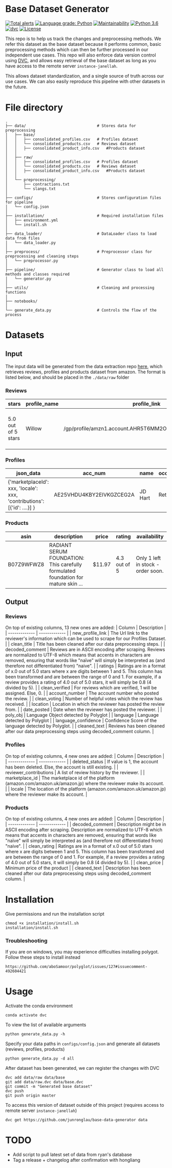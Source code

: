 # Base Dataset Generator 
[![Total alerts](https://img.shields.io/lgtm/alerts/g/junronglau/base-data-generator.svg?logo=lgtm&logoWidth=18)](https://lgtm.com/projects/g/junronglau/base-data-generator/alerts/)
[![Language grade: Python](https://img.shields.io/lgtm/grade/python/g/junronglau/base-data-generator.svg?logo=lgtm&logoWidth=18)](https://lgtm.com/projects/g/junronglau/base-data-generator/context:python)
[![Maintainability](https://api.codeclimate.com/v1/badges/8df17fa0a4b46ef798de/maintainability)](https://codeclimate.com/github/junronglau/base-data-generator/maintainability) 
[![Python 3.6](https://img.shields.io/badge/python-3.8-blue.svg)](https://www.python.org/downloads/release/python-380/) [![dvc](https://camo.githubusercontent.com/6447c3e192a6a3cb9f9fd54c6af3cfc498494dc95753a9a587a520299483d935/68747470733a2f2f736e617063726166742e696f2f2f6476632f62616467652e737667)](https://snapcraft.io/dvc) [![License](https://img.shields.io/badge/License-Apache%202.0-blue.svg)](https://opensource.org/licenses/Apache-2.0)

This repo is to help us track the changes and preprocessing methods.
We refer this dataset as the base dataset because it performs common, basic preprocessing methods which can then be further
processed in our independent use cases. This repo will also enforce data version control using [DVC](https://github.com/iterative/dvc), 
and allows easy retrieval of the base dataset as long as you have access to the remote server `instance-janellah`.

This allows dataset standardization, and a single source of truth across our use cases. We can also easily reproduce 
this pipeline with other datasets in the future.


# File directory

```
.
├── data/                               # Stores data for preprocessing
│   ├── base/   
│   │   ├── consolidated_profiles.csv   # Profiles dataset
│   │   └── consolidated_products.csv   # Reviews dataset
│   │   ├── consolidated_product_info.csv   #Products dataset
│   │
│   ├── raw/
│   │   ├── consolidated_profiles.csv   # Profiles dataset
│   │   └── consolidated_products.csv   # Reviews dataset
│   │   ├── consolidated_product_info.csv   #Products dataset
│   │
│   └── preprocessing/
│       ├── contractions.txt
│       └── slangs.txt
│
├── configs/                            # Stores configuration files for pipeline 
│   └── config.json
│
├── installation/                       # Required installation files 
│   ├── environment.yml  
│   └── install.sh
│
├── data_loader/                        # DataLoader class to load data from files
│   └── data_loader.py
│
├── preprocess/                         # Preprocessor class for preprocessing and cleaning steps
│   └── preprocessor.py
│
├── pipeline/                           # Generator class to load all methods and classes required 
│   └── generator.py
│
├── utils/                              # Cleaning and processing functions
│
├── notebooks/     
│
└── generate_data.py                    # Controls the flow of the process
```

# Datasets

## Input
The input data will be generated from the data extraction repo [here](https://github.com/fatberryz/FYP_UC1), which retrieves reviews, profiles and products dataset from amazon. 
The format is listed below, and should be placed in the `./data/raw` folder

### Reviews

| stars              | profile_name | profile_link                                           | profile_image                                                                                | title          | date                                               | style           | verified          | comment                                                  | voting                        | review_images | ASIN       |
|--------------------|--------------|--------------------------------------------------------|----------------------------------------------------------------------------------------------|----------------|----------------------------------------------------|-----------------|-------------------|----------------------------------------------------------|-------------------------------|---------------|------------|
| 5.0 out of 5 stars | Willow       | /gp/profile/amzn1.account.AHR5T6MM2O3EPWKQS2TBOVXBXLQA | https://images-na.ssl-images-amazon.com/images/S/amazon-avatars-global/e783dd3d-..-SX48_.jpg | Love love love | Reviewed in the United States on December 11, 2019 | Size: 1.7 Ounce | Verified Purchase | Love, love, love this moisturizer! As a woman who has... | One person found this helpful | 0             | B01M09QQI0 |

### Profiles

| json_data                                                               | acc_num                  | name    | occupation | location | description                | badges | ranking |
|-------------------------------------------------------------------------|--------------------------|---------|------------|----------|----------------------------|--------|---------|
| {'marketplaceId': xxx, 'locale': xxx, 'contributions': [{'id': ....}] } | AE25VHDU4KBY2EIVKGZCEG2A | JD Hart | Retired    | USA      | fitness instructor, writer | null   | 887548  |

### Products

| asin                                                               | description                  | price    | rating | availability |
|----------|---------------------------------------------------------------------------------------|---------|------------|-----------------|
| B07Z9WFWZ8 | RADIANT SERUM FOUNDATION: This carefully formulated foundation for mature skin ... | $11.97 | 4.3 out of 5    | Only 1 left in stock - order soon.      |


## Output

### Reviews
On top of existing columns, 13 new ones are added:
| Column  | Description |
| ------------- | ------------- |
| new_profile_link  | The Url link to the reviewer's information which can be used to scrape for our Profiles Dataset.  |
| clean_title  | Title has been cleaned after our data preprocessing steps.  |
| decoded_comment  | Reviews are in ASCII encoding after scraping. Reviews are normalized to UTF-8 which means that accents in characters are removed, ensuring that words like "naïve" will simply be interpreted as (and therefore not differentiated from) "naive".  |
| ratings  | Ratings are in a format of x.0 out of 5.0 stars where x are digits between 1 and 5. This column has been transformed and are between the range of 0 and 1. For example, if a review provides a rating of 4.0 out of 5.0 stars, it will simply be 0.8 (4 divided by 5).  |
| clean_verified  | For reviews which are verified, 1 will be assigned. Else, 0.  |
| account_number  | The account number who posted the review.  |
| clean_voting  | Number of helpful votes which the review has received.  |
| location  | Location in which the reviewer has posted the review from.  |
| date_posted | Date when the reviewer has posted the reviewer.  |
| poly_obj  | Language Object detected by Polyglot  |
| language  | Language detected by Polyglot  |
| language_confidence  | Confidence Score of the language detected by Polyglot.  |
| cleaned_text  | Reviews has been cleaned after our data preprocessing steps using decoded_comment column.  |

### Profiles
On top of existing columns, 4 new ones are added:
| Column  | Description |
| ------------- | ------------- |
| deleted_status  | If value is 1, the account has been deleted. Else, the account is still existing.  |
| reviewer_contributions  | A list of review history by the reviewer.  |
| marketplace_id | The marketplace id of the platform (amazon.com/amazon.uk/amazon.jp) where the reviewer make its account.  |
| locale  | The location of the platform (amazon.com/amazon.uk/amazon.jp) where the reviewer make its account.  |

### Products
On top of existing columns, 4 new ones are added:
| Column  | Description |
| ------------- | ------------- |
| decoded_comment  | Description might be in ASCII encoding after scraping. Description are normalized to UTF-8 which means that accents in characters are removed, ensuring that words like "naïve" will simply be interpreted as (and therefore not differentiated from) "naive".  |
| clean_rating  | Ratings are in a format of x.0 out of 5.0 stars where x are digits between 1 and 5. This column has been transformed and are between the range of 0 and 1. For example, if a review provides a rating of 4.0 out of 5.0 stars, it will simply be 0.8 (4 divided by 5).  |
| clean_price | Minimum price of the product  |
| cleaned_text  | Description has been cleaned after our data preprocessing steps using decoded_comment column.  |


# Installation

Give permissions and run the installation script
```
chmod +x installation/install.sh
installation/install.sh
```

### Troubleshooting
If you are on windows, you may experience difficulties installing polygot. Follow these steps to install instead
```
https://github.com/aboSamoor/polyglot/issues/127#issuecomment-492604421
```

# Usage

Activate the conda environment
```
conda activate dvc
```

To view the list of available arguments
```
python generate_data.py -h
```

Specify your data paths in `configs/config.json` and generate all datasets (reviews, profiles, products)
```
python generate_data.py -d all
```

After dataset has been generated, we can register the changes with DVC
```
dvc add data/raw data/base
git add data/raw.dvc data/base.dvc
git commit -m "Generated base dataset"
dvc push
git push origin master
```

To access this version of dataset outside of this project (requires access to remote server `instance-janellah`)
```
dvc get https://github.com/junronglau/base-data-generator data
```


# TODO
- Add script to pull latest set of data from ryan's database
- Tag a release + changelog after confirmation with hongliang

